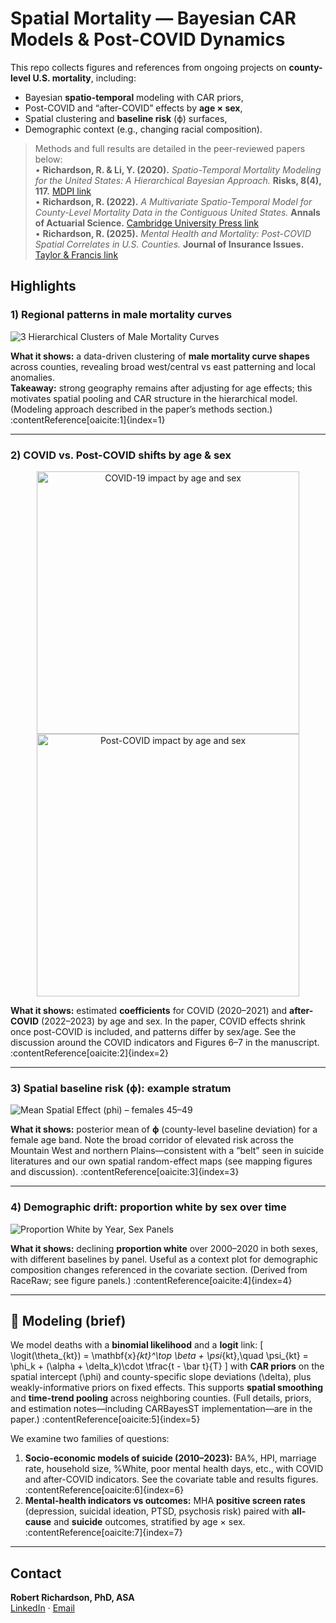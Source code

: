 # Spatial Mortality — Bayesian CAR Models & Post-COVID Dynamics

This repo collects figures and references from ongoing projects on **county-level U.S. mortality**, including:
- Bayesian **spatio-temporal** modeling with CAR priors,
- Post-COVID and “after-COVID” effects by **age × sex**,
- Spatial clustering and **baseline risk** (ϕ) surfaces,
- Demographic context (e.g., changing racial composition).

> Methods and full results are detailed in the peer-reviewed papers below:  
> • **Richardson, R. & Li, Y. (2020).** *Spatio-Temporal Mortality Modeling for the United States: A Hierarchical Bayesian Approach.* **Risks, 8(4), 117.** [MDPI link](https://www.mdpi.com/2227-9091/8/4/117)  
> • **Richardson, R. (2022).** *A Multivariate Spatio-Temporal Model for County-Level Mortality Data in the Contiguous United States.* **Annals of Actuarial Science.** [Cambridge University Press link](https://www.cambridge.org/core/journals/annals-of-actuarial-science/article/multivariate-spatiotemporal-model-for-countylevel-mortality-data-in-the-contiguous-united-states/96BF901C0B6ADE8F434D404653B665C2)  
> • **Richardson, R. (2025).** *Mental Health and Mortality: Post-COVID Spatial Correlates in U.S. Counties.* **Journal of Insurance Issues.** [Taylor & Francis link](https://www.tandfonline.com/doi/abs/10.1080/10920277.2025.2463933)

## Highlights

### 1) Regional patterns in male mortality curves
![3 Hierarchical Clusters of Male Mortality Curves](./figs/mhc_3_map.png)

**What it shows:** a data-driven clustering of **male mortality curve shapes** across counties, revealing broad west/central vs east patterning and local anomalies.  
**Takeaway:** strong geography remains after adjusting for age effects; this motivates spatial pooling and CAR structure in the hierarchical model. (Modeling approach described in the paper’s methods section.) :contentReference[oaicite:1]{index=1}

---

### 2) COVID vs. Post-COVID shifts by age & sex
<div align="center">
  <img src="./figs/covid_impact_mf.jpg" alt="COVID-19 impact by age and sex" width="420"/>
  <img src="./figs/postcovid_impact_mf.jpg" alt="Post-COVID impact by age and sex" width="420"/>
</div>

**What it shows:** estimated **coefficients** for COVID (2020–2021) and **after-COVID** (2022–2023) by age and sex. In the paper, COVID effects shrink once post-COVID is included, and patterns differ by sex/age. See the discussion around the COVID indicators and Figures 6–7 in the manuscript. :contentReference[oaicite:2]{index=2}

---

### 3) Spatial baseline risk (ϕ): example stratum
![Mean Spatial Effect (phi) – females 45–49](./figs/phi_by_county_F10.jpeg)

**What it shows:** posterior mean of **ϕ** (county-level baseline deviation) for a female age band. Note the broad corridor of elevated risk across the Mountain West and northern Plains—consistent with a “belt” seen in suicide literatures and our own spatial random-effect maps (see mapping figures and discussion). :contentReference[oaicite:3]{index=3}

---

### 4) Demographic drift: proportion white by sex over time
![Proportion White by Year, Sex Panels](./figs/race_raw_trend.png)

**What it shows:** declining **proportion white** over 2000–2020 in both sexes, with different baselines by panel. Useful as a context plot for demographic composition changes referenced in the covariate section. (Derived from RaceRaw; see figure panels.) :contentReference[oaicite:4]{index=4}

---

## 🧠 Modeling (brief)

We model deaths with a **binomial likelihood** and a **logit** link:
\[
\logit(\theta_{kt}) = \mathbf{x}_{kt}^\top \beta + \psi_{kt},\quad 
\psi_{kt} = \phi_k + (\alpha + \delta_k)\cdot \tfrac{t - \bar t}{T}
\]
with **CAR priors** on the spatial intercept \(\phi\) and county-specific slope deviations \(\delta\), plus weakly-informative priors on fixed effects. This supports **spatial smoothing** and **time-trend pooling** across neighboring counties. (Full details, priors, and estimation notes—including CARBayesST implementation—are in the paper.) :contentReference[oaicite:5]{index=5}

We examine two families of questions:

1) **Socio-economic models of suicide (2010–2023):** BA%, HPI, marriage rate, household size, %White, poor mental health days, etc., with COVID and after-COVID indicators. See the covariate table and results figures. :contentReference[oaicite:6]{index=6}  
2) **Mental-health indicators vs outcomes:** MHA **positive screen rates** (depression, suicidal ideation, PTSD, psychosis risk) paired with **all-cause** and **suicide** outcomes, stratified by age × sex. :contentReference[oaicite:7]{index=7}

---




## Contact

**Robert Richardson, PhD, ASA**  
[LinkedIn](https://www.linkedin.com/in/robert-richardson-a0597a174/) · [Email](mailto:richardson@stat.byu.edu)
